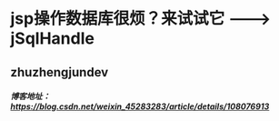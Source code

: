 <html>
        <body>
        <h1>jsp操作数据库很烦？来试试它 ---> jSqlHandle</h1>
        <h2>zhuzhengjundev</h2>
	<h5>博客地址：<a href="https://blog.csdn.net/weixin_45283283/article/details/108076913">https://blog.csdn.net/weixin_45283283/article/details/108076913</a></h5>
        </body>
</html>
